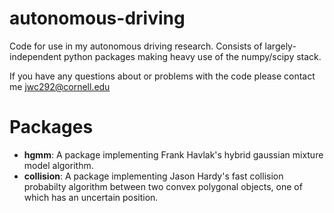 # autonomous-driving
Code for use in my autonomous driving research. Consists of largely-independent python packages
making heavy use of the numpy/scipy stack. 

If you have any questions about or problems with the code please contact me jwc292@cornell.edu

# Packages
* **hgmm**: A package implementing Frank Havlak's hybrid gaussian mixture model algorithm.
* **collision**:
    A package implementing Jason Hardy's fast collision probabilty algorithm between 
    two convex polygonal objects, one of which has an uncertain position.
